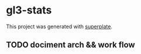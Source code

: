 # gl3-stats

This project was generated with [superplate](https://github.com/pankod/superplate).

## TODO dociment arch && work flow
